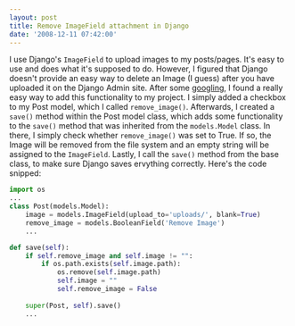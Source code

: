```yaml
---
layout: post
title: Remove ImageField attachment in Django
date: '2008-12-11 07:42:00'
---
```


I use Django's `ImageField` to upload images to my posts/pages. It's easy to use and does what it's supposed to do. However, I figured that Django doesn't provide an easy way to delete an Image (I guess) after you have uploaded it on the Django Admin site. After some [googling](http://www.djangosnippets.org/snippets/894/ "Title"), I found a really easy way to add this functionality to my project. I simply added a checkbox to my Post model, which I called `remove_image()`. Afterwards, I created a `save()` method within the Post model class, which adds some functionality to the `save()` method that was inherited from the `models.Model` class. In there, I simply check whether `remove_image()` was set to True. If so, the Image will be removed from the file system and an empty string will be assigned to the `ImageField`. Lastly, I call the `save()` method from the base class, to make sure Django saves ervything correctly. Here's the code snipped:

```python
import os
...
class Post(models.Model):
    image = models.ImageField(upload_to='uploads/', blank=True)
    remove_image = models.BooleanField('Remove Image')
    ...

def save(self):
    if self.remove_image and self.image != "":
        if os.path.exists(self.image.path):
            os.remove(self.image.path)
            self.image = ""
            self.remove_image = False
		
    super(Post, self).save()
    ...
```